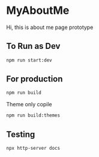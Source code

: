 # MyAboutMe

Hi, this is about me page prototype

## To Run as Dev

```bash
npm run start:dev
```

## For production

```bash
npm run build
```

Theme only copile
```bash
npm run build:themes
```

## Testing
```
npx http-server docs
```
